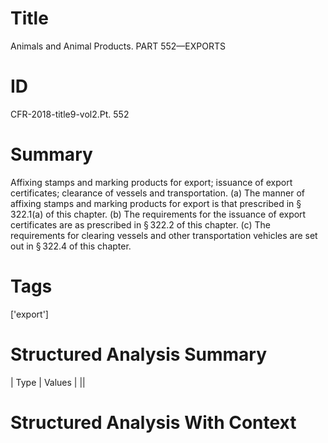# Title

 Animals and Animal Products. PART 552—EXPORTS


# ID

 CFR-2018-title9-vol2.Pt. 552


# Summary

Affixing stamps and marking products for export; issuance of export certificates; clearance of vessels and transportation.
(a) The manner of affixing stamps and marking products for export is that prescribed in &#167;&#8201;322.1(a) of this chapter.
(b) The requirements for the issuance of export certificates are as prescribed in &#167;&#8201;322.2 of this chapter.
(c) The requirements for clearing vessels and other transportation vehicles are set out in &#167;&#8201;322.4 of this chapter.


# Tags

['export']


# Structured Analysis Summary

| Type   | Values   |
||


# Structured Analysis With Context

 


